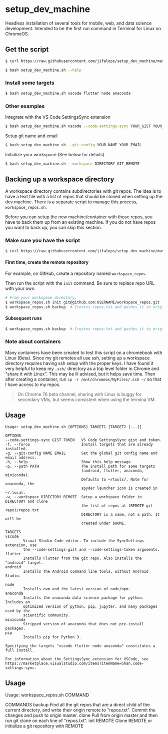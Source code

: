 # setup_dev_machine

Headless installation of several tools for mobile, web, and data science development.
Intended to be the first run command in Terminal for Linux on ChromeOS.

## Get the script

```bash
$ curl https://raw.githubusercontent.com/jifalops/setup_dev_machine/master/setup_dev_machine.sh -o setup_dev_machine.sh
```

```bash
$ bash setup_dev_machine.sh --help
```

### Install some targets

```bash
$ bash setup_dev_machine.sh vscode flutter node anaconda
```

### Other examples

Integrate with the VS Code SettingsSync extension

```bash
$ bash setup_dev_machine.sh vscode --code-settings-sync YOUR_GIST YOUR_TOKEN
```

Setup git name and email

```bash
$ bash setup_dev_machine.sh --git-config YOUR_NAME YOUR_EMAIL
```

Initialize your workspace (See below for details)

```bash
$ bash setup_dev_machine.sh --workspace DIRECTORY GIT_REMOTE
```

## Backing up a workspace directory

A workspace directory contains subdirectories with git repos. The idea is to
have a text file with a list of repos that should be cloned when setting up the
dev machine. There is a separate script to manage this process,
`workspace_repos.sh`.

Before you can setup the new machine/container with those repos, you have to back
them up from an existing machine. If you do not have repos you want to back up,
you can skip this section.

### Make sure you have the script

```bash
$ curl https://raw.githubusercontent.com/jifalops/setup_dev_machine/master/workspace_repos.sh -o workspace_repos.sh
```

#### First time, create the remote repository

For example, on GitHub, create a repository named `workspace_repos`.

Then run the script with the `init` command. Be sure to replace repo URL with
your own.

```bash
# From your workspace directory.
$ workspace_repos.sh init git@github.com:USERNAME/workspace_repos.git
$ workspace_repos.sh backup  # Creates repos.txt and pushes it to origin master.
```

#### Subsequent runs

```bash
$ workspace_repos.sh backup  # Creates repos.txt and pushes it to origin master.
```

### Note about containers

Many containers have been created to test this script on a chromebook with Linux
(Beta). Since my git remotes all use ssh, setting up a workspace directory
requires having ssh setup with the proper keys. I have found it very helpful to
keep my `.ssh/` directory as a top level folder in Chrome and "share it with
Linux". This may be ill advised, but it helps save time. Then after creating a
container, run `cp -r /mnt/chromeos/MyFiles/.ssh ~/` so that I have access to my
repos.

> On Chrome 76 beta channel, sharing with Linux is buggy for secondary VMs, but
seems consistent when using the termina VM.


## Usage

```man
Usage: setup_dev_machine.sh [OPTIONS] TARGET1 [TARGET2 [...]]

OPTIONS
--code-settings-sync GIST TOKEN   VS Code SettingsSync gist and token.
-f, --force                       Install targets that are already installed.
-g, --git-config NAME EMAIL       Set the global git config name and email address.
-h, --help                        Show this help message.
-p, --path PATH                   The install path for some targets
                                  (android, flutter, anaconda, miniconda).
                                  Defaults to ~/tools/. Note for anaconda, the
                                  spyder launcher icon is created in ~/.local.
-w, --workspace DIRECTORY REMOTE  Setup a workspace folder in DIRECTORY and clone
                                  the list of repos at (REMOTE git repo)/repos.txt
                                  DIRECTORY is a name, not a path. It will be
                                  created under $HOME.

TARGETS
vscode
        Visual Studio Code editor. To include the SyncSettings extension, use
        the --code-settings-gist and --code-settings-token arguments.
flutter
        Installs Flutter from the git repo. Also installs the "android" target.
android
        Installs the Android command line tools, without Android Studio.

node
        Installs nvm and the latest version of node/npm.
anaconda
        Installs the anaconda data science package for python. Includes an
        optimized version of python, pip, jupyter, and many packages used by the
        scientific community.
miniconda
        Stripped version of anaconda that does not pre-install packages.
pip
        Installs pip for Python 3.

Specifying the targets "vscode flutter node anaconda" constitutes a full install.

For information about the SettingsSync extension for VSCode, see
https://marketplace.visualstudio.com/items?itemName=Shan.code-settings-sync.
```

## Usage
Usage: workspace_repos.sh COMMAND

COMMANDS
backup        Find all the git repos that are a direct child of the current
              directory, and write their origin remote to "repos.txt". Commit
              the changes and push to origin master.
clone         Pull from origin master and then run git clone on each line of
              "repos.txt".
init REMOTE   Clone REMOTE or initialize a git repository with REMOTE
